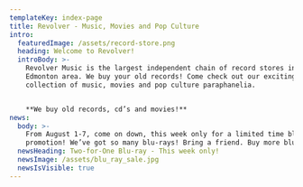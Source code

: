 ```yaml
---
templateKey: index-page
title: Revolver - Music, Movies and Pop Culture
intro:
  featuredImage: /assets/record-store.png
  heading: Welcome to Revolver!
  introBody: >-
    Revolver Music is the largest independent chain of record stores in the
    Edmonton area. We buy your old records! Come check out our exciting
    collection of music, movies and pop culture paraphanelia.


    **We buy old records, cd’s and movies!**
news:
  body: >-
    From August 1-7, come on down, this week only for a limited time blu-ray
    promotion! We’ve got so many blu-rays! Bring a friend. Buy more blu-rays!
  newsHeading: Two-for-One Blu-ray - This week only!
  newsImage: /assets/blu_ray_sale.jpg
  newsIsVisible: true
---
```

